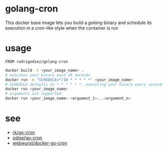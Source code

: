 # golang-cron
This docker base image lets you build a *golang* binary and schedule its execution in a *cron*-like style when the container is run

# usage
```
FROM rodrigodiez/golang-cron
```

```bash
docker build -t <your_image_name> .
# executes your binary each 10 seconds
docker run -e "SCHEDULE=*/10 * * * * *" <your_image_name>
# SCHEDULE defaults to * * * * * *, executing your binary every second
docker run <your_image_name>
# arguments are supported
docker run <your_image_name> <argument_1>...<argument_n>
```

# see
- [rk/go-cron](https://github.com/rk/go-cron)
- [odise/go-cron](https://github.com/odise/go-cron)
- [webwurst/docker-go-cron](https://github.com/webwurst/docker-go-cron)
